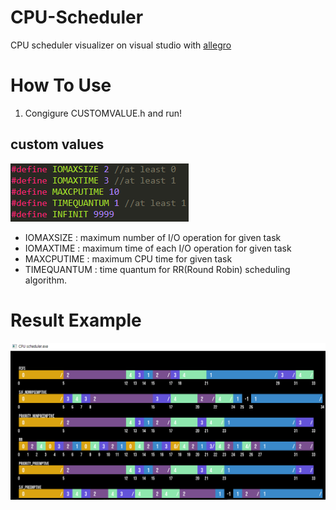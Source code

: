 # CPU-Scheduler

CPU scheduler visualizer on visual studio with [allegro](https://liballeg.org/)

# How To Use
1. Congigure CUSTOMVALUE.h and run!

## custom values
![alt_text](https://github.com/2channelkrt/CPU-scheduler/blob/master/value_example.PNG)
* IOMAXSIZE    : maximum number of I/O operation for given task
* IOMAXTIME    : maximum time of each I/O operation for given task
* MAXCPUTIME   : maximum CPU time for given task
* TIMEQUANTUM  : time quantum for RR(Round Robin) scheduling algorithm.

# Result Example

![alt text](https://github.com/2channelkrt/CPU-scheduler/blob/master/scheduler_example.PNG)
